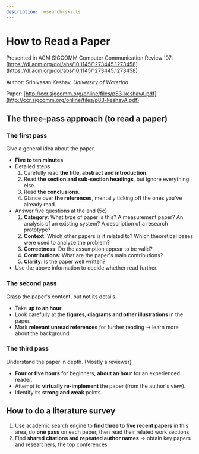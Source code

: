 ```yaml
---
description: research-skills
---
```


# How to Read a Paper

Presented in ACM SIGCOMM Computer Communication Review '07: [https://dl.acm.org/doi/abs/10.1145/1273445.1273458](https://dl.acm.org/doi/abs/10.1145/1273445.1273458)

Author: Srinivasan Keshav, _University of Waterloo_

Paper: [http://ccr.sigcomm.org/online/files/p83-keshavA.pdf](http://ccr.sigcomm.org/online/files/p83-keshavA.pdf)

## The three-pass approach \(to read a paper\)

### The first pass

Give a general idea about the paper.

* **Five to ten minutes**
* Detailed steps
  1. Carefully read **the title, abstract and introduction**.
  2. Read **the section and sub-section headings**, but ignore everything else.
  3. Read **the conclusions**.
  4. Glance over **the references**, mentally ticking off the ones you’ve already read.
* Answer five questions at the end \(5c\)
  1. **Category**: What type of paper is this? A measurement paper? An analysis of an existing system? A description of a research prototype?
  2. **Context**: Which other papers is it related to? Which theoretical bases were used to analyze the problem?
  3. **Correctness**: Do the assumption appear to be valid?
  4. **Contributions**: What are the paper's main contributions?
  5. **Clarity**: Is the paper well written?
* Use the above information to decide whether read further.

### The second pass

Grasp the paper's content, but not its details.

* Take **up to an hour**.
* Look carefully at the **figures, diagrams and other illustrations** in the paper.
* Mark **relevant unread references** for further reading -&gt; learn more about the background.

### The third pass

Understand the paper in depth. \(Mostly a reviewer\)

* **Four or five hours** for beginners, **about an hour** for an experienced reader.
* Attempt to **virtually re-implement** the paper \(from the author's view\).
* Identify its **strong and weak** points.

## How to do a literature survey

1. Use academic search engine to **find three to five recent papers** in this area, do **one pass** on each paper, then read their related work sections
2. Find **shared citations and repeated author names** -&gt; obtain key papers and researchers, the top conferences

